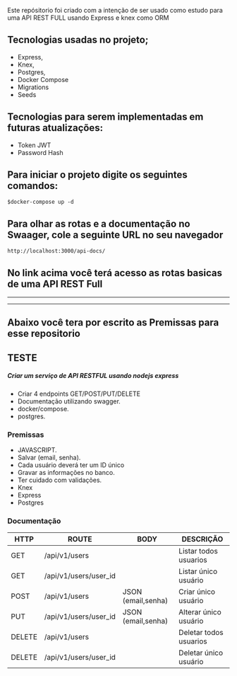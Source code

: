 Este repósitorio foi criado com a intenção de ser usado como estudo para uma API REST FULL usando Express e knex como ORM

## Tecnologias usadas no projeto;

- Express,
- Knex,
- Postgres,
- Docker Compose
- Migrations
- Seeds

## Tecnologias para serem implementadas em futuras atualizações:

- Token JWT
- Password Hash

## Para iniciar o projeto digite os seguintes comandos:

```
$docker-compose up -d
```

## Para olhar as rotas e a documentação no Swaager, cole a seguinte URL no seu navegador

```
http://localhost:3000/api-docs/
```

## No link acima você terá acesso as rotas basicas de uma API REST Full

---

---

## Abaixo você tera por escrito as Premissas para esse repositorio

## TESTE

##### Criar um serviço de API RESTFUL usando nodejs express

- Criar 4 endpoints GET/POST/PUT/DELETE
- Documentação utilizando swagger.
- docker/compose.
- postgres.

### Premissas

- JAVASCRIPT.
- Salvar (email, senha).
- Cada usuário deverá ter um ID único
- Gravar as informações no banco.
- Ter cuidado com validações.
- Knex
- Express
- Postgres

### Documentação

| HTTP   | ROUTE                 | BODY               | DESCRIÇÃO              |
| ------ | --------------------- | ------------------ | ---------------------- |
| GET    | /api/v1/users         |                    | Listar todos usuarios  |
| GET    | /api/v1/users/user_id |                    | Listar único usuário   |
| POST   | /api/v1/users         | JSON (email,senha) | Criar único usuário    |
| PUT    | /api/v1/users/user_id | JSON (email,senha) | Alterar único usuário  |
| DELETE | /api/v1/users         |                    | Deletar todos usuarios |
| DELETE | /api/v1/users/user_id |                    | Deletar único usuário  |
